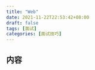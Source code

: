 ```yaml
---
title: "Web"
date: 2021-11-22T22:53:42+08:00
draft: false
tags: [面试]
categories: [面试技巧]
---
```

## 内容
